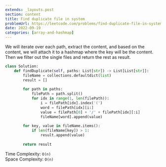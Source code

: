 ```yaml
---
extends: _layouts.post
section: content
title: Find duplicate file in system
problemUrl: https://leetcode.com/problems/find-duplicate-file-in-system/
date: 2022-09-19
categories: [array-and-hashmap]
---
```


We will iterate over each path, extract the content, and based on the content, we will attach it to a hashmap where the key will be the content. Then we filter out the single files and return the rest as result.

```python
class Solution:
    def findDuplicate(self, paths: List[str]) -> List[List[str]]:
        fileName = collections.defaultdict(list)
        result = []
        
        for path in paths:
            filePath = path.split()
            for idx in range(1, len(filePath)):
                i = filePath[idx].index('(')
                word = filePath[idx][i:]
                value = filePath[0] + '/' + filePath[idx][:i]
                fileName[word].append(value)
        
        for key, value in fileName.items():
            if len(fileName[key]) > 1: 
                result.append(value)
        
        return result
```

Time Complexity: `O(n)` <br/>
Space Complexity: `O(n)`